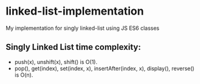 # linked-list-implementation
My implementation for singly linked-list using JS ES6 classes

## Singly Linked List time complexity: 
- push(x), unshift(x), shift() is O(1). 
- pop(), get(index), set(index, x), insertAfter(index, x), display(), reverse() is O(n).
